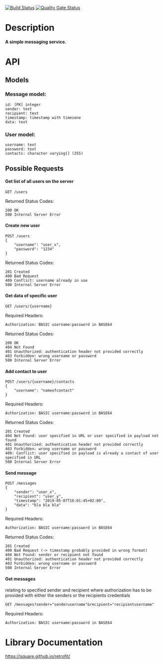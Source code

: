 [![Build Status](https://travis-ci.org/DUE-Info-AG-APP/DuckTalk.svg?branch=master)](https://travis-ci.org/DUE-Info-AG-APP/DuckTalk)
[![Quality Gate Status](https://sonarcloud.io/api/project_badges/measure?project=DuckTalk&metric=alert_status)](https://sonarcloud.io/dashboard?id=DuckTalk)
# Description
#### A simple messaging service.

# API
## Models
### Message model:
```
id: [PK] integer
sender: text
recipient: text
timestamp: timestamp with timezone
data: text
```

### User model:
```
username: text
password: text
contacts: character varying[] (255)
```

## Possible Requests

#### Get list of all users on the server
```
GET /users
```
Returned Status Codes:
```
200 OK
500 Internal Server Error
```

#### Create new user
```
POST /users
{
    "username": "user_x",
    "password": "1234"
}
```
Returned Status Codes:
```
201 Created
400 Bad Request
409 Conflict: username already in use
500 Internal Server Error
```

#### Get data of specific user
```
GET /users/{username}
```
Required Headers:
```
Authorization: BASIC username:password in BASE64
```
Returned Status Codes:
```
200 OK
404 Not Found
401 Unauthorized: authentication header not provided correctly
403 Forbidden: wrong username or password
500 Internal Server Error
```

#### Add contact to user
```
POST /users/{username}/contacts
{
    "username": "nameofcontact"
}
```
Required Headers:
```
Authorization: BASIC username:password in BASE64
```
Returned Status Codes:
```
201 Created
404 Not Found: user specified in URL or user specified in payload not found
401 Unauthorized: authentication header not provided correctly
403 Forbidden: wrong username or password
409: Conflict: user specified in payload is already a contact of user specified in URL
500 Internal Server Error
```

#### Send message
```
POST /messages
{
    "sender": "user_x",
    "recipient": "user_y",
    "timestamp": "2019-05-07T16:01:45+02:00",
    "data": "bla bla bla"
}
```
Required Headers:
```
Authorization: BASIC username:password in BASE64
```
Returned Status Codes:
```
201 Created
400 Bad Request (-> timestamp probably provided in wrong format)
404 Not Found: sender or recipient not found
401 Unauthorized: authentication header not provided correctly
403 Forbidden: wrong username or password
500 Internal Server Error
```


#### Get messages
relating to specified sender and recipient
where authorization has to be provided with either the
senders or the recipients credentials
```
GET /messages?sender="senderusername"&recipient="recipientusername"
```
Required Headers:
```
Authorization: BASIC username:password in BASE64
```

# Library Documentation
https://square.github.io/retrofit/

